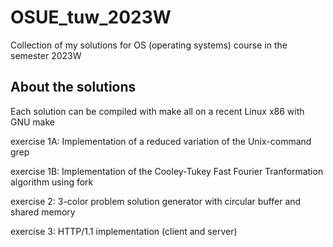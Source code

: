 # OSUE_tuw_2023W

Collection of my solutions for OS (operating systems) course in the semester 2023W

## About the solutions

Each solution can be compiled with make all on a recent Linux x86 with GNU make

exercise 1A: Implementation of a reduced variation of the Unix-command grep

exercise 1B: Implementation of the Cooley-Tukey Fast Fourier Tranformation algorithm using fork

exercise 2: 3-color problem solution generator with circular buffer and shared memory

exercise 3: HTTP/1.1 implementation (client and server) 
